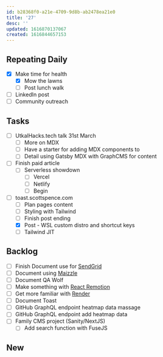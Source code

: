 ```yaml
---
id: b28368f0-a21e-4709-9d8b-ab2478ea21e0
title: '27'
desc: ''
updated: 1616870137067
created: 1616844657153
---
```


## Repeating Daily

- [x] Make time for health
  - [x] Mow the lawns
  - [ ] Post lunch walk
- [ ] LinkedIn post
- [ ] Community outreach

## Tasks

- [ ] UtkalHacks.tech talk 31st March
  - [ ] More on MDX
  - [ ] Have a starter for adding MDX components to
  - [ ] Detail using Gatsby MDX with GraphCMS for content
- [ ] Finish paid article
  - [ ] Serverless showdown
    - [ ] Vercel
    - [ ] Netlify
    - [ ] Begin
- [ ] toast.scottspence.com
  - [ ] Plan pages content
  - [ ] Styling with Tailwind
  - [ ] Finish post ending
  - [x] Post - WSL custom distro and shortcut keys
  - [ ] Tailwind JIT

## Backlog

- [ ] Finish Document use for [SendGrid]
- [ ] Document using [Maizzle]
- [ ] Document QA Wolf
- [ ] Make something with [React Remotion]
- [ ] Get more familiar with [Render]
- [ ] Document Toast
- [ ] GitHub GraphQL endpoint heatmap data massage
- [ ] GitHub GraphQL endpoint add heatmap data
- [ ] Family CMS project (Sanity/NextJS)
  - [ ] Add search function with FuseJS

## New

<!-- Links -->

[react remotion]:
  https://twitter.com/JNYBGR/status/1358824089960542208
[maizzle]: https://maizzle.com/
[sendgrid]: https://app.sendgrid.com
[render]: https://render.com/
